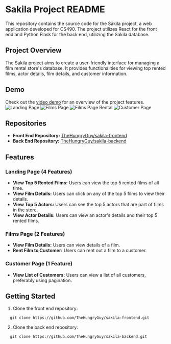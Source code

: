 # Sakila Project README

This repository contains the source code for the Sakila project, a web application developed for CS490. The project utilizes React for the front end and Python Flask for the back end, utilizing the Sakila database. 

## Project Overview

The Sakila project aims to create a user-friendly interface for managing a film rental store's database. It provides functionalities for viewing top rented films, actor details, film details, and customer information.

## Demo

Check out the [video demo](https://youtu.be/rjRNDyvZUNI?si=R_gaIat5oHANhf49) for an overview of the project features.
![Landing Page](https://github.com/TheHungryGuy/sakila-frontend/assets/60024274/9f4756f0-8138-4cb2-abde-fae255b0877c)
![Films Page](https://github.com/TheHungryGuy/sakila-frontend/assets/60024274/94168526-3772-451a-9429-a03be72e4dbd)
![Films Page Rental](https://github.com/TheHungryGuy/sakila-frontend/assets/60024274/7cb78aae-0811-41f2-8d68-9691d3782ad4)
![Customer Page](https://github.com/TheHungryGuy/sakila-frontend/assets/60024274/39ba6ff1-bfdf-40e4-abde-a147a82651d6)



## Repositories

- **Front End Repository:** [TheHungryGuy/sakila-frontend](https://github.com/TheHungryGuy/sakila-frontend)
- **Back End Repository:** [TheHungryGuy/sakila-backend](https://github.com/TheHungryGuy/sakila-backend)

## Features

### Landing Page (4 Features)

- **View Top 5 Rented Films:** Users can view the top 5 rented films of all time.
- **View Film Details:** Users can click on any of the top 5 films to view their details.
- **View Top 5 Actors:** Users can see the top 5 actors that are part of films in the store.
- **View Actor Details:** Users can view an actor's details and their top 5 rented films.

### Films Page (2 Features)

- **View Film Details:** Users can view details of a film.
- **Rent Film to Customer:** Users can rent out a film to a customer.

### Customer Page (1 Feature)

- **View List of Customers:** Users can view a list of all customers, preferably using pagination.

## Getting Started

1. Clone the front end repository:

```
  git clone https://github.com/TheHungryGuy/sakila-frontend.git
```

2. Clone the back end repository:

```
  git clone https://github.com/TheHungryGuy/sakila-backend.git
```
